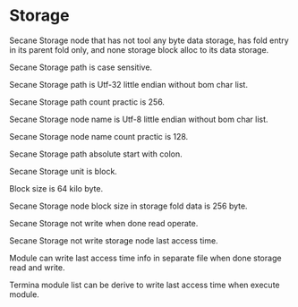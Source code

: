 # Storage

Secane Storage node that has not tool any byte data storage, 
has fold entry in its parent fold only, and none storage block alloc to its data storage.

Secane Storage path is case sensitive.

Secane Storage path is Utf-32 little endian without bom char list.

Secane Storage path count practic is 256.

Secane Storage node name is Utf-8 little endian without bom char list.

Secane Storage node name count practic is 128.

Secane Storage path absolute start with colon.

Secane Storage unit is block.

Block size is 64 kilo byte.

Secane Storage node block size in storage fold data is 256 byte.

Secane Storage not write when done read operate.

Secane Storage not write storage node last access time.

Module can write last access time info in separate file when done storage read and write.

Termina module list can be derive to write last access time when execute module.